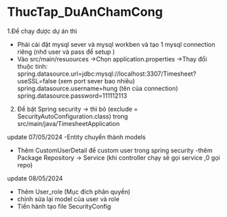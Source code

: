 # ThucTap_DuAnChamCong
1.Để chạy được dự án thì 
+ Phải cài đặt mysql sever và mysql workben và tạo 1 mysql connection riêng (nhớ user và pass để setup )
+ Vào src/main/resuources 
->Chọn application.properties 
->Thay đổi thuộc tính: spring.datasource.url=jdbc:mysql://localhost:3307/Timesheet?useSSL=false (xem port sever bao nhiêu)
                       spring.datasource.username=hung (tên của connection)
                       spring.datasource.password=111112113 

2. Để bật Spring security 
-> thì bỏ (exclude = SecurityAutoConfiguration.class) trong src/main/java/TimesheetApplication

update 07/05/2024
-Entity chuyển thành models
 + Thêm CustomUserDetail để custom user trong spring security
-thêm Package Repository -> Service (khi controller chạy sẽ gọi service ,0 gọi repo)

update 08/05/2024
+ Thêm User_role (Mục đích phân quyền)
+ chỉnh sửa lại model của user và role 
+ Tiến hành tạo file SecurityConfig
